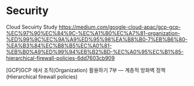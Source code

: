 # Security
Cloud Secuirty Study
https://medium.com/google-cloud-apac/gcp-gcp-%EC%97%90%EC%84%9C-%EC%A1%B0%EC%A7%81-organization-%ED%99%9C%EC%9A%A9%ED%95%98%EA%B8%B0-7%EB%B6%80-%EA%B3%84%EC%B8%B5%EC%A0%81-%EB%B0%A9%ED%99%94%EB%B2%BD-%EC%A0%95%EC%B1%85-hierarchical-firewall-policies-6dd7603cb909

[GCP]GCP 에서 조직(Organization) 활용하기 7부 — 계층적 방화벽 정책(Hierarchical firewall policies)
